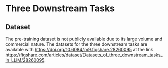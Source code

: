 # Three Downstream Tasks


## Dataset 
The pre-training dataset is not publicly available due to its large volume and commercial nature. The datasets for the three downstream tasks are available with https://doi.org/10.6084/m9.figshare.28260095 at the link https://figshare.com/articles/dataset/Datasets_of_three_downstream_tasks_in_LLiM/28260095.

